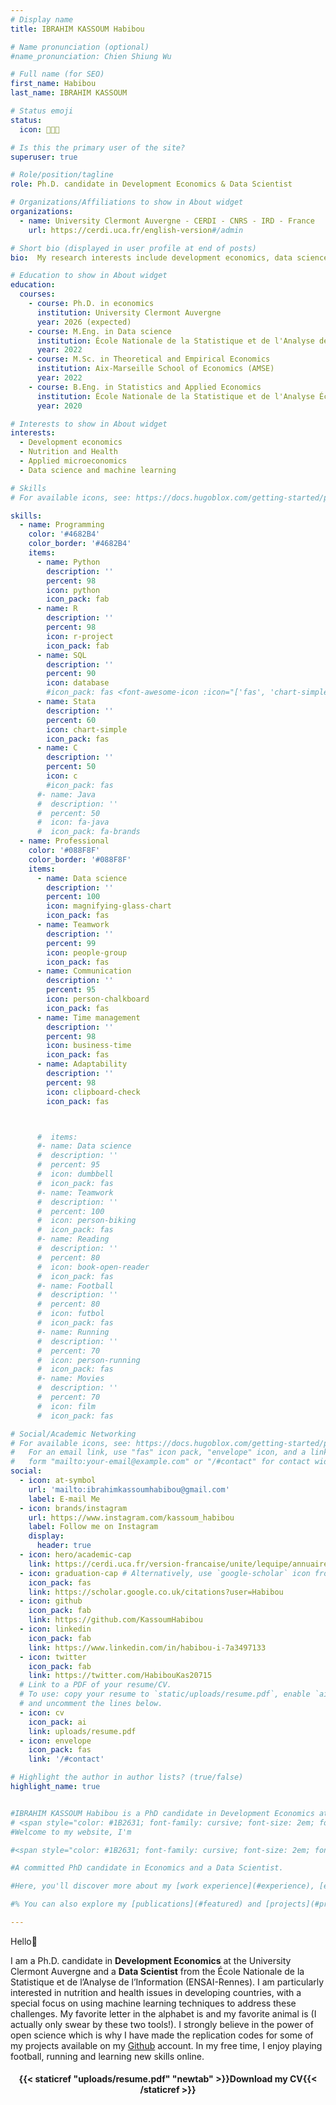 ```yaml
---
# Display name
title: IBRAHIM KASSOUM Habibou

# Name pronunciation (optional)
#name_pronunciation: Chien Shiung Wu

# Full name (for SEO)
first_name: Habibou
last_name: IBRAHIM KASSOUM

# Status emoji
status:
  icon: 👨🏾‍💼️

# Is this the primary user of the site?
superuser: true

# Role/position/tagline
role: Ph.D. candidate in Development Economics & Data Scientist

# Organizations/Affiliations to show in About widget
organizations:
  - name: University Clermont Auvergne - CERDI - CNRS - IRD - France
    url: https://cerdi.uca.fr/english-version#/admin

# Short bio (displayed in user profile at end of posts)
bio:  My research interests include development economics, data science and programmable matter.

# Education to show in About widget
education:
  courses:
    - course: Ph.D. in economics
      institution: University Clermont Auvergne
      year: 2026 (expected)
    - course: M.Eng. in Data science
      institution: École Nationale de la Statistique et de l'Analyse de l'Information (ENSAI-Rennes)
      year: 2022
    - course: M.Sc. in Theoretical and Empirical Economics
      institution: Aix-Marseille School of Economics (AMSE)
      year: 2022
    - course: B.Eng. in Statistics and Applied Economics
      institution: École Nationale de la Statistique et de l'Analyse Économique (ENSAE-Dakar)
      year: 2020

# Interests to show in About widget
interests:
  - Development economics
  - Nutrition and Health
  - Applied microeconomics
  - Data science and machine learning

# Skills
# For available icons, see: https://docs.hugoblox.com/getting-started/page-builder/#icons

skills:
  - name: Programming
    color: '#4682B4'
    color_border: '#4682B4'
    items:
      - name: Python
        description: ''
        percent: 98
        icon: python
        icon_pack: fab
      - name: R
        description: ''
        percent: 98
        icon: r-project
        icon_pack: fab  
      - name: SQL
        description: ''
        percent: 90
        icon: database
        #icon_pack: fas <font-awesome-icon :icon="['fas', 'chart-simple']" />
      - name: Stata
        description: ''
        percent: 60
        icon: chart-simple
        icon_pack: fas
      - name: C
        description: ''
        percent: 50
        icon: c
        #icon_pack: fas 
      #- name: Java
      #  description: ''
      #  percent: 50
      #  icon: fa-java
      #  icon_pack: fa-brands
  - name: Professional 
    color: '#088F8F'
    color_border: '#088F8F'
    items:
      - name: Data science
        description: ''
        percent: 100
        icon: magnifying-glass-chart
        icon_pack: fas
      - name: Teamwork 
        description: ''
        percent: 99
        icon: people-group
        icon_pack: fas
      - name: Communication
        description: ''
        percent: 95
        icon: person-chalkboard
        icon_pack: fas
      - name: Time management
        description: ''
        percent: 98
        icon: business-time
        icon_pack: fas
      - name: Adaptability 
        description: ''
        percent: 98
        icon: clipboard-check
        icon_pack: fas



      #  items:
      #- name: Data science
      #  description: ''
      #  percent: 95
      #  icon: dumbbell
      #  icon_pack: fas
      #- name: Teamwork 
      #  description: ''
      #  percent: 100
      #  icon: person-biking
      #  icon_pack: fas
      #- name: Reading
      #  description: ''
      #  percent: 80
      #  icon: book-open-reader
      #  icon_pack: fas
      #- name: Football
      #  description: ''
      #  percent: 80
      #  icon: futbol
      #  icon_pack: fas
      #- name: Running 
      #  description: ''
      #  percent: 70
      #  icon: person-running
      #  icon_pack: fas
      #- name: Movies
      #  description: ''
      #  percent: 70
      #  icon: film
      #  icon_pack: fas

# Social/Academic Networking
# For available icons, see: https://docs.hugoblox.com/getting-started/page-builder/#icons
#   For an email link, use "fas" icon pack, "envelope" icon, and a link in the
#   form "mailto:your-email@example.com" or "/#contact" for contact widget.
social:
  - icon: at-symbol
    url: 'mailto:ibrahimkassoumhabibou@gmail.com'
    label: E-mail Me
  - icon: brands/instagram
    url: https://www.instagram.com/kassoum_habibou
    label: Follow me on Instagram
    display:
      header: true
  - icon: hero/academic-cap
    link: https://cerdi.uca.fr/version-francaise/unite/lequipe/annuaire/m-habibou-ibrahim-kassoum#/
  - icon: graduation-cap # Alternatively, use `google-scholar` icon from `ai` icon pack
    icon_pack: fas
    link: https://scholar.google.co.uk/citations?user=Habibou
  - icon: github
    icon_pack: fab
    link: https://github.com/KassoumHabibou
  - icon: linkedin
    icon_pack: fab
    link: https://www.linkedin.com/in/habibou-i-7a3497133
  - icon: twitter
    icon_pack: fab
    link: https://twitter.com/HabibouKas20715
  # Link to a PDF of your resume/CV.
  # To use: copy your resume to `static/uploads/resume.pdf`, enable `ai` icons in `params.yaml`,
  # and uncomment the lines below.
  - icon: cv
    icon_pack: ai
    link: uploads/resume.pdf
  - icon: envelope
    icon_pack: fas
    link: '/#contact'

# Highlight the author in author lists? (true/false)
highlight_name: true


#IBRAHIM KASSOUM Habibou is a PhD candidate in Development Economics at University Clermont Auvergne (UCA). His research focuses on issues related to health (children's nutrition and health, health care utilization) and gender economics (women’s empowerment and its impact on household member’s health). His goal is to start a PhD in women empowerment and health issues in 2023 at AMSE. He holds a research master degree in Theoretical and Empirical Economics (ETE) from AMSE. He previously worked as a research analyst in developing countries (Senegal and Niger).
# <span style="color: #1B2631; font-family: cursive; font-size: 2em; font-variant-ligatures: common-ligatures;">Habibou</span>
#Welcome to my website, I'm

#<span style="color: #1B2631; font-family: cursive; font-size: 2em; font-variant-ligatures: common-ligatures;">Habibou</span>

#A committed PhD candidate in Economics and a Data Scientist. 

#Here, you'll discover more about my [work experience](#experience), [education](#education) and some of my core [skills](#skills). 

#% You can also explore my [publications](#featured) and [projects](#projects) that I have passionately contributed to. 

---
```

Hello👋

<p align="left">
I am a Ph.D. candidate in <b>Development Economics</b> at the University Clermont Auvergne and a <b>Data Scientist</b> from the École Nationale de la Statistique et de l’Analyse de l’Information (ENSAI-Rennes). I am particularly interested in nutrition and health issues in developing countries, with a special focus on using machine learning techniques to address these challenges. My favorite letter in the alphabet is <i class="fab fa-r-project" aria-hidden="true" style="color:#035AA6"></i> and my favorite animal is <i class="fab fa-python" aria-hidden="true" style="color:#035AA6"></i> (I actually only swear by these two tools!). I strongly believe in the power of open science which is why I have made the replication codes for some of my projects available on my <a href="https://github.com/KassoumHabibou">Github</a> account. In my free time, I enjoy playing football, running and learning new skills online.
<p> 
 <center> 
 
#### <i class="fa fa-download" aria-hidden="true" style="color:#035AA6"></i> {{< staticref "uploads/resume.pdf" "newtab" >}}Download my CV{{< /staticref >}}
</center> 


